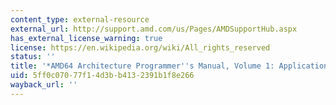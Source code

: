 ```yaml
---
content_type: external-resource
external_url: http://support.amd.com/us/Pages/AMDSupportHub.aspx
has_external_license_warning: true
license: https://en.wikipedia.org/wiki/All_rights_reserved
status: ''
title: '*AMD64 Architecture Programmer''s Manual, Volume 1: Application Programming*'
uid: 5ff0c070-77f1-4d3b-b413-2391b1f8e266
wayback_url: ''
---
```

